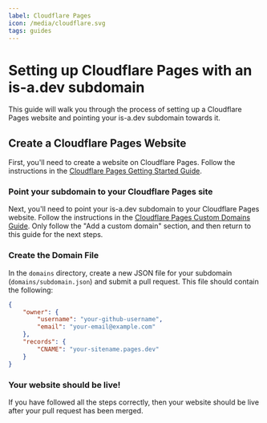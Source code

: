 ```yaml
---
label: Cloudflare Pages
icon: /media/cloudflare.svg
tags: guides
---
```


# Setting up Cloudflare Pages with an is-a.dev subdomain

This guide will walk you through the process of setting up a Cloudflare Pages website and pointing your is-a.dev subdomain towards it.

## Create a Cloudflare Pages Website

First, you'll need to create a website on Cloudflare Pages. Follow the instructions in the [Cloudflare Pages Getting Started Guide](https://developers.cloudflare.com/pages/get-started/guide/).

### Point your subdomain to your Cloudflare Pages site

Next, you'll need to point your is-a.dev subdomain to your Cloudflare Pages website. Follow the instructions in the [Cloudflare Pages Custom Domains Guide](https://developers.cloudflare.com/pages/platform/custom-domains/#add-a-custom-domain). Only follow the "Add a custom domain" section, and then return to this guide for the next steps.

### Create the Domain File

In the `domains` directory, create a new JSON file for your subdomain (`domains/subdomain.json`) and submit a pull request. This file should contain the following:

```json
{
    "owner": {
        "username": "your-github-username",
        "email": "your-email@example.com"
    },
    "records": {
        "CNAME": "your-sitename.pages.dev"
    }
}
```

### Your website should be live!

If you have followed all the steps correctly, then your website should be live after your pull request has been merged.
